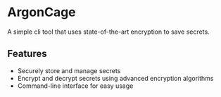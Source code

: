 # ArgonCage

A simple cli tool that uses state-of-the-art encryption to save secrets.

## Features

- Securely store and manage secrets
- Encrypt and decrypt secrets using advanced encryption algorithms
- Command-line interface for easy usage
